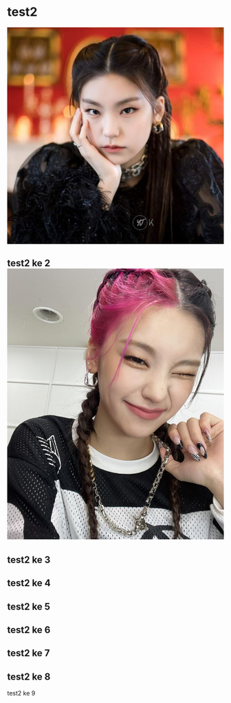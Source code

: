 # test2

![y](Yeji.jpg)

test2 ke 2
![y](Yeji2.jpg)
---
test2 ke 3
---
test2 ke 4
---
test2 ke 5
---
test2 ke 6
---
test2 ke 7
---
test2 ke 8
---
test2 ke 9